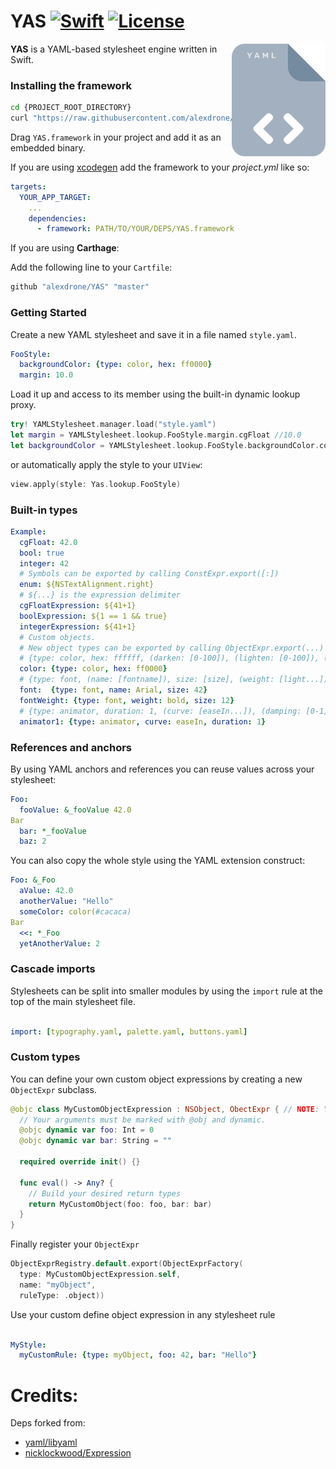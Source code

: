 # YAS [![Swift](https://img.shields.io/badge/swift-4+-orange.svg?style=flat)](#) [![License](https://img.shields.io/badge/license-MIT-blue.svg?style=flat)](https://opensource.org/licenses/MIT)

<img src="docs/logo.png" width=150 alt="Logo" align=right />

**YAS** is a YAML-based stylesheet engine written in Swift.

### Installing the framework

```bash
cd {PROJECT_ROOT_DIRECTORY}
curl "https://raw.githubusercontent.com/alexdrone/YAS/master/bin/dist.zip" > dist.zip && unzip dist.zip && rm dist.zip;
```

Drag `YAS.framework` in your project and add it as an embedded binary.

If you are using [xcodegen](https://github.com/yonaskolb/XcodeGen) add the framework to your *project.yml* like so:

```yaml
targets:
  YOUR_APP_TARGET:
    ...
    dependencies:
      - framework: PATH/TO/YOUR/DEPS/YAS.framework
```

If you are using **Carthage**:

Add the following line to your `Cartfile`:

```ruby
github "alexdrone/YAS" "master"    
```

### Getting Started

Create a new YAML stylesheet and save it in a file named `style.yaml`.

```yaml
FooStyle:
  backgroundColor: {type: color, hex: ff0000}
  margin: 10.0
```

Load it up and access to its member using the built-in dynamic lookup proxy.

```swift
try! YAMLStylesheet.manager.load("style.yaml")
let margin = YAMLStylesheet.lookup.FooStyle.margin.cgFloat //10.0
let backgroundColor = YAMLStylesheet.lookup.FooStyle.backgroundColor.color //UIColor(...)
```

or automatically apply the style to your `UIView`:

```swift
view.apply(style: Yas.lookup.FooStyle)
```

### Built-in types

```yaml
Example:
  cgFloat: 42.0
  bool: true
  integer: 42
  # Symbols can be exported by calling ConstExpr.export([:])
  enum: ${NSTextAlignment.right}
  # ${...} is the expression delimiter
  cgFloatExpression: ${41+1}
  boolExpression: ${1 == 1 && true}
  integerExpression: ${41+1}
  # Custom objects.
  # New object types can be exported by calling ObjectExpr.export(...)
  # {type: color, hex: ffffff, (darken: [0-100]), (lighten: [0-100]), (alpha: [0-1])}
  color: {type: color, hex: ff0000}
  # {type: font, (name: [fontname]), size: [size], (weight: [light...])}
  font:  {type: font, name: Arial, size: 42}
  fontWeight: {type: font, weight: bold, size: 12}
  # {type: animator, duration: 1, (curve: [easeIn...]), (damping: [0-1])}
  animator1: {type: animator, curve: easeIn, duration: 1}
```

### References and anchors

By using YAML anchors and references you can reuse values across your stylesheet:

```yaml
Foo:
  fooValue: &_fooValue 42.0
Bar
  bar: *_fooValue
  baz: 2
```

You can also copy the whole style using the YAML extension construct:

```yaml
Foo: &_Foo
  aValue: 42.0
  anotherValue: "Hello"
  someColor: color(#cacaca)
Bar
  <<: *_Foo
  yetAnotherValue: 2
```

### Cascade imports

Stylesheets can be split into smaller modules by using the `import` rule at the top of the main stylesheet file.

```yaml

import: [typography.yaml, palette.yaml, buttons.yaml]

```


### Custom types

You can define your own custom object expressions by creating a new `ObjectExpr`
subclass.

```swift
@objc class MyCustomObjectExpression : NSObject, ObectExpr { // NOTE: Your subclass must inherit from NSObject too.
  // Your arguments must be marked with @obj and dynamic.
  @objc dynamic var foo: Int = 0
  @objc dynamic var bar: String = ""

  required override init() {}

  func eval() -> Any? {
    // Build your desired return types
    return MyCustomObject(foo: foo, bar: bar)
  }
}
```

Finally register your `ObjectExpr`

```swift
ObjectExprRegistry.default.export(ObjectExprFactory(
  type: MyCustomObjectExpression.self,
  name: "myObject",
  ruleType: .object))
```

Use your custom define object expression in any stylesheet rule

```yaml

MyStyle:
  myCustomRule: {type: myObject, foo: 42, bar: "Hello"}
```

# Credits:

Deps forked from:

* [yaml/libyaml](https://github.com/yaml/libyaml)
* [nicklockwood/Expression](https://github.com/nicklockwood/Expression)
